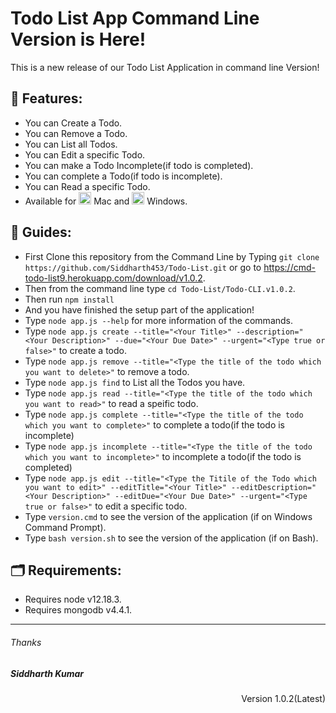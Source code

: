 # Todo List App Command Line Version is Here!
This is a new release of our Todo List Application in command line Version!

## 🎁 Features:
   * You can Create a Todo.
   * You can Remove a Todo.
   * You can List all Todos.
   * You can Edit a specific Todo.
   * You can make a Todo Incomplete(if todo is completed).
   * You can complete a Todo(if todo is incomplete).
   * You can Read a specific Todo.
   * Available for <img width="20px" src="https://upload.wikimedia.org/wikipedia/commons/thumb/1/1b/Apple_logo_grey.svg/732px-Apple_logo_grey.svg.png"> Mac and <img src="https://upload.wikimedia.org/wikipedia/commons/5/5f/Windows_logo_-_2012.svg" width="20px"> Windows.
## 📖 Guides:
   * First Clone this repository from the Command Line by Typing `git clone https://github.com/Siddharth453/Todo-List.git` or go to <a href="https://cmd-todo-list9.herokuapp.com/download/v1.0.2">https://cmd-todo-list9.herokuapp.com/download/v1.0.2</a>.
   * Then from the command line type `cd Todo-List/Todo-CLI.v1.0.2`.
   * Then run `npm install`
   * And you have finished the setup part of the application!
   * Type `node app.js --help` for more information of the commands.
   * Type `node app.js create --title="<Your Title>" --description="<Your Description>" --due="<Your Due Date>" --urgent="<Type true or false>"` to create a todo.
   * Type `node app.js remove --title="<Type the title of the todo which you want to delete>"` to remove a todo.
   * Type `node app.js find` to List all the Todos you have.
   * Type `node app.js read --title="<Type the title of the todo which you want to read>"` to read a speific todo.
   * Type `node app.js complete --title="<Type the title of the todo which you want to complete>"` to complete a todo(if the todo is incomplete)
   * Type `node app.js incomplete --title="<Type the title of the todo which you want to incomplete>"` to incomplete a todo(if the todo is completed)
   * Type `node app.js edit --title="<Type the Titile of the Todo which you want to edit>" --editTitle="<Your Title>" --editDescription="<Your Description>" --editDue="<Your Due Date>" --urgent="<Type true or false>"` to edit a specific todo.
   * Type `version.cmd` to see the version of the application (if on Windows Command Prompt).
   * Type `bash version.sh` to see the version of the application (if on Bash).
 ## 🗂 Requirements:
   * Requires node v12.18.3.
   * Requires mongodb v4.4.1.
 
 ***
 
<h6>Thanks</h6>
<h5>Siddharth Kumar</h5>
<p align="right">Version 1.0.2(Latest)</p>